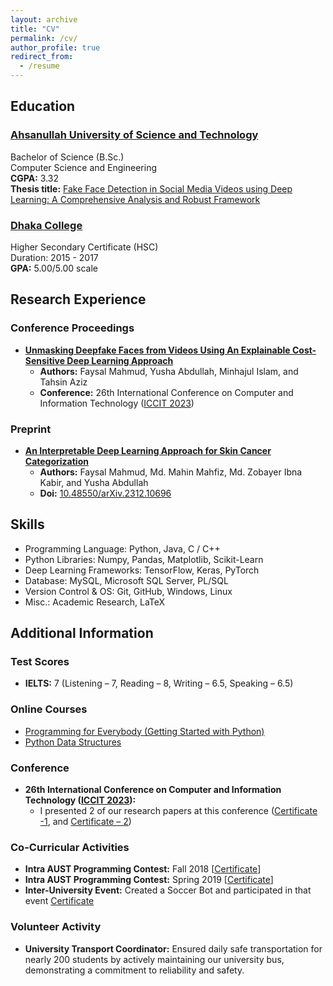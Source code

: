 ```yaml
---
layout: archive
title: "CV"
permalink: /cv/
author_profile: true
redirect_from:
  - /resume
---
```


## Education

### [Ahsanullah University of Science and Technology](https://aust.edu)

Bachelor of Science (B.Sc.)  
Computer Science and Engineering  
**CGPA:** 3.32  
**Thesis title:** [Fake Face Detection in Social Media Videos using Deep Learning: A Comprehensive Analysis and Robust Framework](../files/B.Sc.%20Thesis/B.Sc.%20Thesis.pdf)

### [Dhaka College](http://dhakacollege.edu.bd/)

Higher Secondary Certificate (HSC)  
Duration: 2015 - 2017  
**GPA:** 5.00/5.00 scale

## Research Experience

### Conference Proceedings

- **[Unmasking Deepfake Faces from Videos Using An Explainable Cost-Sensitive Deep Learning Approach](https://ieeexplore.ieee.org/document/10441026)**
  - **Authors:** Faysal Mahmud, Yusha Abdullah, Minhajul Islam, and Tahsin Aziz
  - **Conference:** 26th International Conference on Computer and Information Technology ([ICCIT 2023](https://iccit.org.bd/2023/))

### Preprint

- **[An Interpretable Deep Learning Approach for Skin Cancer Categorization](https://arxiv.org/pdf/2312.10696.pdf)**
  - **Authors:** Faysal Mahmud, Md. Mahin Mahfiz, Md. Zobayer Ibna Kabir, and Yusha Abdullah
  - **Doi:** [10.48550/arXiv.2312.10696](https://arxiv.org/abs/2312.10696)

## Skills

- Programming Language: Python, Java, C / C++
- Python Libraries: Numpy, Pandas, Matplotlib, Scikit-Learn
- Deep Learning Frameworks: TensorFlow, Keras, PyTorch
- Database: MySQL, Microsoft SQL Server, PL/SQL
- Version Control & OS: Git, GitHub, Windows, Linux
- Misc.: Academic Research, LaTeX

## Additional Information

### Test Scores

- **IELTS:** 7 (Listening – 7, Reading – 8, Writing – 6.5, Speaking – 6.5)

### Online Courses

- [Programming for Everybody (Getting Started with Python)](https://drive.google.com/file/d/1EUhS_ZHgxutxNrUfLF-Y7Sa8Q68xavXY/view)
- [Python Data Structures](https://drive.google.com/file/d/1KK7788_l5jodmWVohyH_nF9d33bWryMd/view)

### Conference

- **26th International Conference on Computer and Information Technology ([ICCIT 2023](https://iccit.org.bd/2023/)):**
  - I presented 2 of our research papers at this conference ([Certificate -1](https://drive.google.com/file/d/1xW9Fgn-PXslJlvNPdDQyWUnYKKWskfu-/view), and [Certificate – 2](https://drive.google.com/file/d/1PQpYRBYVQb_31tsyCktVvuGsxDwl-tBG/view))

### Co-Curricular Activities

- **Intra AUST Programming Contest:** Fall 2018 [[Certificate](https://drive.google.com/file/d/1IjfGQLQ2qvr8J9xvyD5PFz8qxoeynow9/view)]
- **Intra AUST Programming Contest:** Spring 2019 [[Certificate](https://drive.google.com/file/d/1cgZ9grZtdyfVkGXuJCyJO_91rH7bseVS/view)]
- **Inter-University Event:** Created a Soccer Bot and participated in that event [Certificate](https://drive.google.com/file/d/11-42c21UQQ8eurUBBX4N6l47OjlrkFna/view)

### Volunteer Activity

- **University Transport Coordinator:** Ensured daily safe transportation for nearly 200 students by actively maintaining our university bus, demonstrating a commitment to reliability and safety.
```
